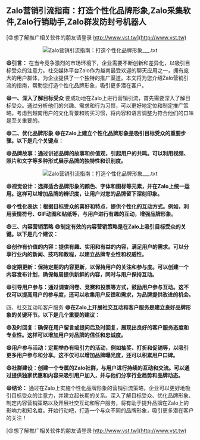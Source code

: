 ## **Zalo营销引流指南：打造个性化品牌形象,Zalo采集软件,Zalo行销助手,Zalo群发防封号机器人**

[😍想了解推广相关软件的朋友请登录 http://www.vst.tw](http://www.vst.tw)

 <center><img src="https://vst.tw/MP4/tuiguang/png/1.png" alt="Zalo营销引流指南：打造个性化品牌形象___.txt"></center>

**😄引言：**
在当今竞争激烈的市场环境下，企业需要不断创新和差异化，以吸引目标受众的注意力。社交媒体平台Zalo作为越南最受欢迎的聊天应用之一，拥有庞大的用户群体，为企业提供了一个独特的推广渠道。本文将为您介绍Zalo营销引流的指南，帮助您打造个性化品牌形象，吸引更多潜在客户。

**😄一、深入了解目标受众**
要成功地在Zalo上进行营销引流，首先需要深入了解目标受众。通过分析他们的兴趣、需求和行为习惯，可以更好地定位和制定推广策略。考虑到越南用户的文化背景和购买习惯，将内容和语言调整为符合他们的口味是至关重要的。

**😄二、优化品牌形象**
**😄在Zalo上建立个性化品牌形象是吸引目标受众的重要步骤。以下是几个关键点：**

**😄品牌故事：通过讲述品牌的故事和价值观，引起用户的共鸣。可以利用视频、照片和文字等多种形式展示品牌的独特性和识别度。**

 <center><img src="https://vst.tw/MP4/tuiguang/png/5.png" alt="Zalo营销引流指南：打造个性化品牌形象___.txt"></center>

**😄视觉设计：选择适合品牌形象的颜色、字体和图标等元素，并在Zalo上统一运用。这样可以增加品牌的辨识度，让用户对您的品牌留下深刻印象。**

**😄个性化表达：根据目标受众的喜好和特点，提供个性化的互动方式。例如，利用表情符号、GIF动图和贴纸等，与用户进行有趣的互动，增强品牌形象。**

**😄三、内容营销策略**
**😄制定有效的内容营销策略是在Zalo上吸引目标受众的关键。以下是几个建议：**

**😄创作有价值的内容：提供有趣、实用和有益的内容，满足用户的需求。可以分享行业内的新闻、技巧和教程，以建立品牌专业性和权威性。**

**😄定期更新：保持定期的内容更新，以保持用户的关注和参与度。可以创建一个内容发布计划，确保每周提供新鲜的内容，同时与用户保持互动。**

**😄引导用户参与：通过调查问卷、竞赛和投票等方式，鼓励用户参与互动。这不仅可以提高用户的参与度，还可以收集用户反馈和需求，为品牌提供改进的机会。**

四、社交互动和客户服务
**😄在Zalo上开展社交互动和客户服务是建立良好品牌形象的关键环节。以下是几个重要的建议：**

**😄及时回复：确保在用户留言或提问后及时回复，展现出良好的客户服务态度和专业性。这样可以增加用户对品牌的信任和忠诚度。**

**😄用户参与活动：定期举办有吸引力的活动，例如抽奖、打折和促销等，以吸引更多用户参与和分享。这不仅可以增加品牌曝光度，还可以积累用户口碑。**

**😄社群建设：创建一个专属的Zalo社群，与用户进行持续的互动和交流。可以通过提供独家优惠和内容来吸引用户加入，并与他们分享行业趋势和品牌动态。**

**😄结论：**
通过在Zalo上实施个性化品牌形象的营销引流策略，企业可以更好地吸引目标受众的注意力，并建立起长期的关系。深入了解目标受众、优化品牌形象、制定内容营销策略以及开展社交互动和客户服务，将有助于提升品牌在Zalo上的影响力和知名度。开始行动吧，打造一个与众不同的品牌形象，吸引更多潜在客户的关注！

[😍想了解推广相关软件的朋友请登录 http://www.vst.tw](http://www.vst.tw)



